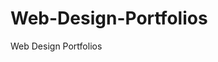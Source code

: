 # Web-Design-Portfolios
Web Design Portfolios
 <!-- add description + content list + photo + link website -->